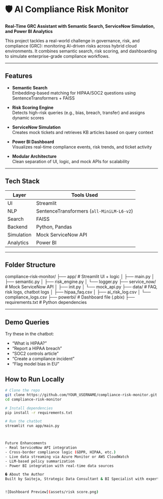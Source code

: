 # 🛡️ AI Compliance Risk Monitor
**Real-Time GRC Assistant with Semantic Search, ServiceNow Simulation, and Power BI Analytics**

This project tackles a real-world challenge in governance, risk, and compliance (GRC): monitoring AI-driven risks across hybrid cloud environments. It combines semantic search, risk scoring, and dashboarding to simulate enterprise-grade compliance workflows.

---

## Features

- **Semantic Search**  
  Embedding-based matching for HIPAA/SOC2 questions using SentenceTransformers + FAISS

- **Risk Scoring Engine**  
  Detects high-risk queries (e.g., bias, breach, transfer) and assigns dynamic scores

- **ServiceNow Simulation**  
  Creates mock tickets and retrieves KB articles based on query context

- **Power BI Dashboard**  
  Visualizes real-time compliance events, risk trends, and ticket activity

- **Modular Architecture**  
  Clean separation of UI, logic, and mock APIs for scalability

---

## Tech Stack

| Layer        | Tools Used                                      |
|--------------|--------------------------------------------------|
| UI           | Streamlit                                       |
| NLP          | SentenceTransformers (`all-MiniLM-L6-v2`)       |
| Search       | FAISS                                            |
| Backend      | Python, Pandas                                   |
| Simulation   | Mock ServiceNow API                              |
| Analytics    | Power BI                                         |

---

## Folder Structure
compliance-risk-monitor/ ├── app/               # Streamlit UI + logic │   ├── main.py │   ├── semantic.py │   ├── risk_engine.py │   └── logger.py ├── service_now/       # Mock ServiceNow API │   ├── init.py │   └── mock_api.py ├── data/              # FAQ, risk logs, chatbot logs │   ├── hipaa_faq.csv │   ├── ai_risk_log.csv │   └── compliance_logs.csv ├── powerbi/           # Dashboard file (.pbix) ├── requirements.txt   # Python dependencies

---

## Demo Queries

Try these in the chatbot:
- “What is HIPAA?”
- “Report a HIPAA breach”
- “SOC2 controls article”
- “Create a compliance incident”
- “Flag model bias in EU”


## How to Run Locally

```bash
# Clone the repo
git clone https://github.com/YOUR_USERNAME/compliance-risk-monitor.git
cd compliance-risk-monitor

# Install dependencies
pip install -r requirements.txt

# Run the chatbot
streamlit run app/main.py



Future Enhancements
- Real ServiceNow API integration
- Cross-border compliance logic (GDPR, HIPAA, etc.)
- Live data streaming via Azure Monitor or AWS CloudWatch
- LLM-based policy summarization
- Power BI integration with real-time data sources

� About the Author
Built by Saiteja, Strategic Data Consultant & BI Specialist with expertise in GRC, healthcare analytics, and AI/ML integration. Passionate about building enterprise-grade solutions that blend compliance, intelligence, and impact.


![Dashboard Preview](assets/risk score.png)
